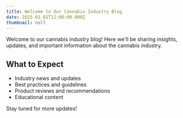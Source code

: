 ```yaml
---
title: Welcome to Our Cannabis Industry Blog
date: 2025-01-02T12:00:00.000Z
thumbnail: null
---
```


Welcome to our cannabis industry blog! Here we'll be sharing insights, updates, and important information about the cannabis industry.

## What to Expect

- Industry news and updates
- Best practices and guidelines
- Product reviews and recommendations
- Educational content

Stay tuned for more updates!

